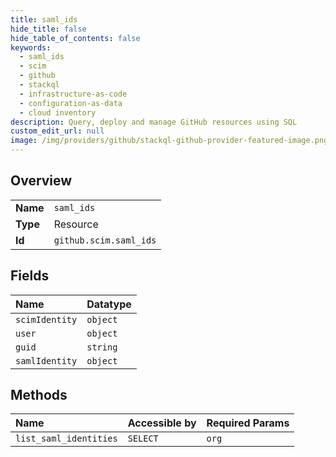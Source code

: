 ```yaml
---
title: saml_ids
hide_title: false
hide_table_of_contents: false
keywords:
  - saml_ids
  - scim
  - github    
  - stackql
  - infrastructure-as-code
  - configuration-as-data
  - cloud inventory
description: Query, deploy and manage GitHub resources using SQL
custom_edit_url: null
image: /img/providers/github/stackql-github-provider-featured-image.png
---
```

  
    

## Overview
<table><tbody>
<tr><td><b>Name</b></td><td><code>saml_ids</code></td></tr>
<tr><td><b>Type</b></td><td>Resource</td></tr>
<tr><td><b>Id</b></td><td><code>github.scim.saml_ids</code></td></tr>
</tbody></table>

## Fields
| Name | Datatype |
|:-----|:---------|
| `scimIdentity` | `object` |
| `user` | `object` |
| `guid` | `string` |
| `samlIdentity` | `object` |
## Methods
| Name | Accessible by | Required Params |
|:-----|:--------------|:----------------|
| `list_saml_identities` | `SELECT` | `org` |
